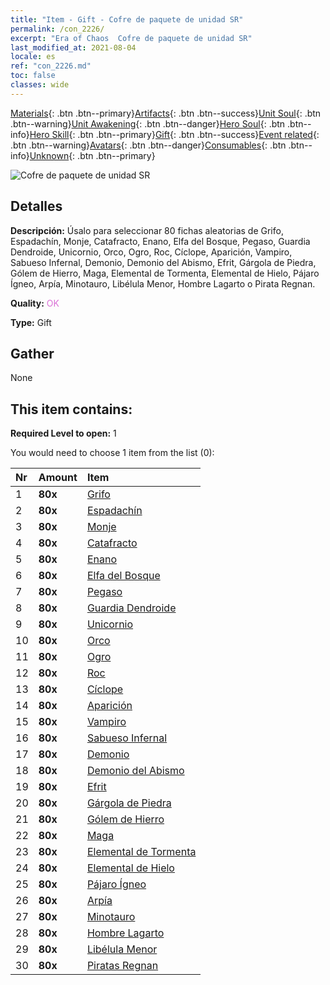 ```yaml
---
title: "Item - Gift - Cofre de paquete de unidad SR"
permalink: /con_2226/
excerpt: "Era of Chaos  Cofre de paquete de unidad SR"
last_modified_at: 2021-08-04
locale: es
ref: "con_2226.md"
toc: false
classes: wide
---
```

 [Materials](/ItemsES/){: .btn .btn--primary}[Artifacts](/ItemsES/Artifacts/){: .btn .btn--success}[Unit Soul](/ItemsES/UnitSoul/){: .btn .btn--warning}[Unit Awakening](/ItemsES/UnitAwakening/){: .btn .btn--danger}[Hero Soul](/ItemsES/HeroSoul/){: .btn .btn--info}[Hero Skill](/ItemsES/HeroSkill/){: .btn .btn--primary}[Gift](/ItemsES/Gift/){: .btn .btn--success}[Event related](/ItemsES/Events/){: .btn .btn--warning}[Avatars](/ItemsES/Avatars/){: .btn .btn--danger}[Consumables](/ItemsES/Consumables/){: .btn .btn--info}[Unknown](/ItemsES/Unknown/){: .btn .btn--primary}

 ![Cofre de paquete de unidad SR](/images/t/i_907035.png)

## Detalles
 **Descripción:** Úsalo para seleccionar 80 fichas aleatorias de Grifo, Espadachín, Monje, Catafracto, Enano, Elfa del Bosque, Pegaso, Guardia Dendroide, Unicornio, Orco, Ogro, Roc, Cíclope, Aparición, Vampiro, Sabueso Infernal, Demonio, Demonio del Abismo, Efrit, Gárgola de Piedra, Gólem de Hierro, Maga, Elemental de Tormenta, Elemental de Hielo, Pájaro Ígneo, Arpía, Minotauro, Libélula Menor, Hombre Lagarto o Pirata Regnan.

 **Quality:** <span style="color: #DA70D6">OK</span>

 **Type:** Gift

## Gather

  None

## This item contains:

 **Required Level to open:** 1

 You would need to choose 1 item from the list (0):

  | Nr | Amount |     Item    |
  |:---|:-------|:------------|
  | 1 |  **80x** | [Grifo](/ItemsES/unt_192/) |  | 
  | 2 |  **80x** | [Espadachín](/ItemsES/unt_193/) |  | 
  | 3 |  **80x** | [Monje](/ItemsES/unt_194/) |  | 
  | 4 |  **80x** | [Catafracto](/ItemsES/unt_195/) |  | 
  | 5 |  **80x** | [Enano](/ItemsES/unt_200/) |  | 
  | 6 |  **80x** | [Elfa del Bosque](/ItemsES/unt_201/) |  | 
  | 7 |  **80x** | [Pegaso](/ItemsES/unt_202/) |  | 
  | 8 |  **80x** | [Guardia Dendroide](/ItemsES/unt_203/) |  | 
  | 9 |  **80x** | [Unicornio](/ItemsES/unt_204/) |  | 
  | 10 |  **80x** | [Orco](/ItemsES/unt_219/) |  | 
  | 11 |  **80x** | [Ogro](/ItemsES/unt_220/) |  | 
  | 12 |  **80x** | [Roc](/ItemsES/unt_221/) |  | 
  | 13 |  **80x** | [Cíclope](/ItemsES/unt_222/) |  | 
  | 14 |  **80x** | [Aparición](/ItemsES/unt_210/) |  | 
  | 15 |  **80x** | [Vampiro](/ItemsES/unt_211/) |  | 
  | 16 |  **80x** | [Sabueso Infernal](/ItemsES/unt_228/) |  | 
  | 17 |  **80x** | [Demonio](/ItemsES/unt_229/) |  | 
  | 18 |  **80x** | [Demonio del Abismo](/ItemsES/unt_230/) |  | 
  | 19 |  **80x** | [Efrit](/ItemsES/unt_231/) |  | 
  | 20 |  **80x** | [Gárgola de Piedra](/ItemsES/unt_236/) |  | 
  | 21 |  **80x** | [Gólem de Hierro](/ItemsES/unt_237/) |  | 
  | 22 |  **80x** | [Maga](/ItemsES/unt_238/) |  | 
  | 23 |  **80x** | [Elemental de Tormenta](/ItemsES/unt_263/) |  | 
  | 24 |  **80x** | [Elemental de Hielo](/ItemsES/unt_264/) |  | 
  | 25 |  **80x** | [Pájaro Ígneo](/ItemsES/unt_268/) |  | 
  | 26 |  **80x** | [Arpía](/ItemsES/unt_245/) |  | 
  | 27 |  **80x** | [Minotauro](/ItemsES/unt_248/) |  | 
  | 28 |  **80x** | [Hombre Lagarto](/ItemsES/unt_254/) |  | 
  | 29 |  **80x** | [Libélula Menor](/ItemsES/unt_255/) |  | 
  | 30 |  **80x** | [Piratas Regnan](/ItemsES/unt_273/) |  | 
